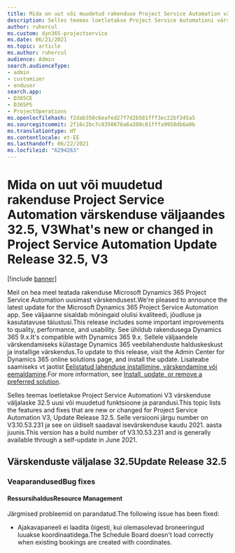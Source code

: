 ```yaml
---
title: Mida on uut või muudetud rakenduse Project Service Automation värskenduse väljaandes 32.5, V3
description: Selles teemas loetletakse Project Service Automationi värskenduse väljalaske 32.5, V3 saadaolevaid funktsioone ja parandusi.
author: ruhercul
ms.custom: dyn365-projectservice
ms.date: 06/21/2021
ms.topic: article
ms.author: ruhercul
audience: Admin
search.audienceType:
- admin
- customizer
- enduser
search.app:
- D365CE
- D365PS
- ProjectOperations
ms.openlocfilehash: f2dab350c6eafed27f7d2b581fff3ec22bf345a5
ms.sourcegitcommit: 2f16c2bc7c8350676a6a380c61fffa9958db6a0b
ms.translationtype: HT
ms.contentlocale: et-EE
ms.lasthandoff: 06/22/2021
ms.locfileid: "6294263"
---
```

# <a name="whats-new-or-changed-in-project-service-automation-update-release-325-v3"></a><span data-ttu-id="370eb-103">Mida on uut või muudetud rakenduse Project Service Automation värskenduse väljaandes 32.5, V3</span><span class="sxs-lookup"><span data-stu-id="370eb-103">What's new or changed in Project Service Automation Update Release 32.5, V3</span></span>

[!include [banner](../includes/psa-now-project-operations.md)]

<span data-ttu-id="370eb-104">Meil on hea meel teatada rakenduse Microsoft Dynamics 365 Project Service Automation uusimast värskendusest.</span><span class="sxs-lookup"><span data-stu-id="370eb-104">We're pleased to announce the latest update for the Microsoft Dynamics 365 Project Service Automation app.</span></span> <span data-ttu-id="370eb-105">See väljaanne sisaldab mõningaid olulisi kvaliteedi, jõudluse ja kasutatavuse täiustusi.</span><span class="sxs-lookup"><span data-stu-id="370eb-105">This release includes some important improvements to quality, performance, and usability.</span></span> <span data-ttu-id="370eb-106">See ühildub rakendusega Dynamics 365 9.x.</span><span class="sxs-lookup"><span data-stu-id="370eb-106">It's compatible with Dynamics 365 9.x.</span></span> <span data-ttu-id="370eb-107">Sellele väljaandele värskendamiseks külastage Dynamics 365 veebilahenduste halduskeskust ja installige värskendus.</span><span class="sxs-lookup"><span data-stu-id="370eb-107">To update to this release, visit the Admin Center for Dynamics 365 online solutions page, and install the update.</span></span> <span data-ttu-id="370eb-108">Lisateabe saamiseks vt jaotist [Eelistatud lahenduse installimine, värskendamine või eemaldamine](/power-platform/admin/install-remove-preferred-solution).</span><span class="sxs-lookup"><span data-stu-id="370eb-108">For more information, see [Install, update, or remove a preferred solution](/power-platform/admin/install-remove-preferred-solution).</span></span>

<span data-ttu-id="370eb-109">Selles teemas loetletakse Project Service Automationi V3 värskenduse väljalaske 32.5 uusi või muudetud funktsioone ja parandusi.</span><span class="sxs-lookup"><span data-stu-id="370eb-109">This topic lists the features and fixes that are new or changed for Project Service Automation V3, Update Release 32.5.</span></span> <span data-ttu-id="370eb-110">Selle versiooni järgu number on V3.10.53.231 ja see on üldiselt saadaval isevärskenduse kaudu 2021. aasta juunis.</span><span class="sxs-lookup"><span data-stu-id="370eb-110">This version has a build number of V3.10.53.231 and is generally available through a self-update in June 2021.</span></span>

## <a name="update-release-325"></a><span data-ttu-id="370eb-111">Värskenduste väljalase 32.5</span><span class="sxs-lookup"><span data-stu-id="370eb-111">Update Release 32.5</span></span>

### <a name="bug-fixes"></a><span data-ttu-id="370eb-112">Veaparandused</span><span class="sxs-lookup"><span data-stu-id="370eb-112">Bug fixes</span></span>

#### <a name="resource-management"></a><span data-ttu-id="370eb-113">Ressursihaldus</span><span class="sxs-lookup"><span data-stu-id="370eb-113">Resource Management</span></span>

<span data-ttu-id="370eb-114">Järgmised probleemid on parandatud.</span><span class="sxs-lookup"><span data-stu-id="370eb-114">The following issue has been fixed:</span></span>

- <span data-ttu-id="370eb-115">Ajakavapaneeli ei laadita õigesti, kui olemasolevad broneeringud luuakse koordinaatidega.</span><span class="sxs-lookup"><span data-stu-id="370eb-115">The Schedule Board doesn't load correctly when existing bookings are created with coordinates.</span></span>

